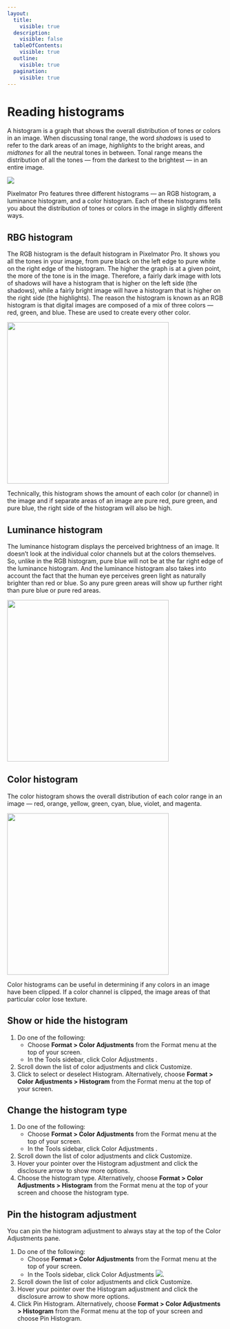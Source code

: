 ```yaml
---
layout:
  title:
    visible: true
  description:
    visible: false
  tableOfContents:
    visible: true
  outline:
    visible: true
  pagination:
    visible: true
---
```


# Reading histograms

A histogram is a graph that shows the overall distribution of tones or colors in an image. When discussing tonal range, the word _shadows_ is used to refer to the dark areas of an image, _highlights_ to the bright areas, and _midtones_ for all the neutral tones in between. Tonal range means the distribution of all the tones — from the darkest to the brightest — in an entire image.

![](https://help.pixelmator.com/pixelmator-pro/3.5/assets/English/1588149132000.png)

Pixelmator Pro features three different histograms — an RGB histogram, a luminance histogram, and a color histogram. Each of these histograms tells you about the distribution of tones or colors in the image in slightly different ways.

## RBG histogram

The RGB histogram is the default histogram in Pixelmator Pro. It shows you all the tones in your image, from pure black on the left edge to pure white on the right edge of the histogram. The higher the graph is at a given point, the more of the tone is in the image. Therefore, a fairly dark image with lots of shadows will have a histogram that is higher on the left side (the shadows), while a fairly bright image will have a histogram that is higher on the right side (the highlights). The reason the histogram is known as an RGB histogram is that digital images are composed of a mix of three colors — red, green, and blue. These are used to create every other color.

<div align="left">

<img src="https://help.pixelmator.com/pixelmator-pro/3.5/assets/English/1591963450000.png" alt="" width="375">

</div>

Technically, this histogram shows the amount of each color (or channel) in the image and if separate areas of an image are pure red, pure green, and pure blue, the right side of the histogram will also be high.

## Luminance histogram

The luminance histogram displays the perceived brightness of an image. It doesn’t look at the individual color channels but at the colors themselves. So, unlike in the RGB histogram, pure blue will not be at the far right edge of the luminance histogram. And the luminance histogram also takes into account the fact that the human eye perceives green light as naturally brighter than red or blue. So any pure green areas will show up further right than pure blue or pure red areas.

<div align="left">

<img src="https://help.pixelmator.com/pixelmator-pro/3.5/assets/English/1591963437000.png" alt="" width="375">

</div>

## Color histogram

The color histogram shows the overall distribution of each color range in an image — red, orange, yellow, green, cyan, blue, violet, and magenta.

<div align="left">

<img src="https://help.pixelmator.com/pixelmator-pro/3.5/assets/English/1591963397000.png" alt="" width="375">

</div>

Color histograms can be useful in determining if any colors in an image have been clipped. If a color channel is clipped, the image areas of that particular color lose texture.

## Show or hide the histogram

1. Do one of the following:
   * Choose **Format > Color Adjustments** from the Format menu at the top of your screen.
   * In the Tools sidebar, click Color Adjustments <img src="https://help.pixelmator.com/pixelmator-pro/3.5/assets/English/1581000192000.png" alt="" data-size="line">.
2. Scroll down the list of color adjustments and click Customize.
3. Click to select or deselect Histogram. Alternatively, choose **Format > Color Adjustments > Histogram** from the Format menu at the top of your screen.

## Change the histogram type

1. Do one of the following:
   * Choose **Format > Color Adjustments** from the Format menu at the top of your screen.
   * In the Tools sidebar, click Color Adjustments <img src="https://help.pixelmator.com/pixelmator-pro/3.5/assets/English/1581000192000.png" alt="" data-size="line">.
2. Scroll down the list of color adjustments and click Customize.
3. Hover your pointer over the Histogram adjustment and click the disclosure arrow to show more options.
4. Choose the histogram type. Alternatively, choose **Format > Color Adjustments > Histogram** from the Format menu at the top of your screen and choose the histogram type.

## Pin the histogram adjustment

You can pin the histogram adjustment to always stay at the top of the Color Adjustments pane.

1. Do one of the following:
   * Choose **Format > Color Adjustments** from the Format menu at the top of your screen.
   * In the Tools sidebar, click Color Adjustments ![](https://help.pixelmator.com/pixelmator-pro/3.5/assets/English/1581000192000.png).
2. Scroll down the list of color adjustments and click Customize.
3. Hover your pointer over the Histogram adjustment and click the disclosure arrow to show more options.
4. Click Pin Histogram. Alternatively, choose **Format > Color Adjustments > Histogram** from the Format menu at the top of your screen and choose Pin Histogram.
